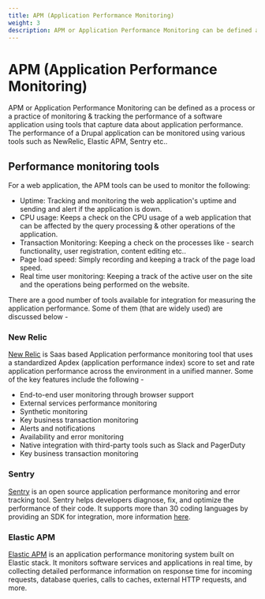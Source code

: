```yaml
---
title: APM (Application Performance Monitoring)
weight: 3
description: APM or Application Performance Monitoring can be defined as a process or a practice of monitoring & tracking the performance of a software application using tools that capture data about application performance. The performance of a Drupal application can be monitored using various tools such as NewRelic, Elastic APM, Sentry etc..
---
```


# APM (Application Performance Monitoring)

APM or Application Performance Monitoring can be defined as a process or a practice of monitoring & tracking the performance of a software application using tools that capture data about application performance. The performance of a Drupal application can be monitored using various tools such as NewRelic, Elastic APM, Sentry etc..

## Performance monitoring tools

For a web application, the APM tools can be used to monitor the following:

- Uptime: Tracking and monitoring the web application's uptime and sending and alert if the application is down.
- CPU usage: Keeps a check on the CPU usage of a web application that can be affected by the query processing & other operations of the application.
- Transaction Monitoring: Keeping a check on the processes like - search functionality, user registration, content editing etc..
- Page load speed: Simply recording and keeping a track of the page load speed.
- Real time user monitoring: Keeping a track of the active user on the site and the operations being performed on the website.

There are a good number of tools available for integration for measuring the application performance. Some of them (that are widely used) are discussed below -

### New Relic

[New Relic](https://newrelic.com/) is Saas based Application performance monitoring tool that uses a standardized Apdex (application performance index) score to set and rate application performance across the environment in a unified manner. Some of the key features include the following -

- End-to-end user monitoring through browser support
- External services performance monitoring
- Synthetic monitoring
- Key business transaction monitoring
- Alerts and notifications
- Availability and error monitoring
- Native integration with third-party tools such as Slack and PagerDuty
- Key business transaction monitoring

### Sentry

[Sentry](https://sentry.io/about/) is an open source application performance monitoring and error tracking tool. Sentry helps developers diagnose, fix, and optimize the performance of their code. It supports more than 30 coding languages by providing an SDK for integration, more information [here](https://docs.sentry.io/).

### Elastic APM

[Elastic APM](https://www.elastic.co/observability/application-performance-monitoring) is an application performance monitoring system built on Elastic stack. It monitors software services and applications in real time, by collecting detailed performance information on response time for incoming requests, database queries, calls to caches, external HTTP requests, and more.
